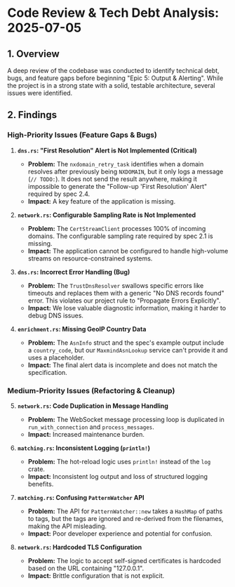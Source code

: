 # Code Review & Tech Debt Analysis: 2025-07-05

## 1. Overview

A deep review of the codebase was conducted to identify technical debt, bugs, and feature gaps before beginning "Epic 5: Output & Alerting". While the project is in a strong state with a solid, testable architecture, several issues were identified.

## 2. Findings

### High-Priority Issues (Feature Gaps & Bugs)

1.  **`dns.rs`: "First Resolution" Alert is Not Implemented (Critical)**
    *   **Problem:** The `nxdomain_retry_task` identifies when a domain resolves after previously being `NXDOMAIN`, but it only logs a message (`// TODO:`). It does not send the result anywhere, making it impossible to generate the "Follow-up 'First Resolution' Alert" required by spec 2.4.
    *   **Impact:** A key feature of the application is missing.

2.  **`network.rs`: Configurable Sampling Rate is Not Implemented**
    *   **Problem:** The `CertStreamClient` processes 100% of incoming domains. The configurable sampling rate required by spec 2.1 is missing.
    *   **Impact:** The application cannot be configured to handle high-volume streams on resource-constrained systems.

3.  **`dns.rs`: Incorrect Error Handling (Bug)**
    *   **Problem:** The `TrustDnsResolver` swallows specific errors like timeouts and replaces them with a generic "No DNS records found" error. This violates our project rule to "Propagate Errors Explicitly".
    *   **Impact:** We lose valuable diagnostic information, making it harder to debug DNS issues.

4.  **`enrichment.rs`: Missing GeoIP Country Data**
    *   **Problem:** The `AsnInfo` struct and the spec's example output include a `country_code`, but our `MaxmindAsnLookup` service can't provide it and uses a placeholder.
    *   **Impact:** The final alert data is incomplete and does not match the specification.

### Medium-Priority Issues (Refactoring & Cleanup)

5.  **`network.rs`: Code Duplication in Message Handling**
    *   **Problem:** The WebSocket message processing loop is duplicated in `run_with_connection` and `process_messages`.
    *   **Impact:** Increased maintenance burden.

6.  **`matching.rs`: Inconsistent Logging (`println!`)**
    *   **Problem:** The hot-reload logic uses `println!` instead of the `log` crate.
    *   **Impact:** Inconsistent log output and loss of structured logging benefits.

7.  **`matching.rs`: Confusing `PatternWatcher` API**
    *   **Problem:** The API for `PatternWatcher::new` takes a `HashMap` of paths to tags, but the tags are ignored and re-derived from the filenames, making the API misleading.
    *   **Impact:** Poor developer experience and potential for confusion.

8.  **`network.rs`: Hardcoded TLS Configuration**
    *   **Problem:** The logic to accept self-signed certificates is hardcoded based on the URL containing "127.0.0.1".
    *   **Impact:** Brittle configuration that is not explicit.
